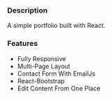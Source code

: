 ### Description

A simple portfolio built with React. 

### Features

- Fully Responsive
- Multi-Page Layout
- Contact Form With EmailJs
- React-Bootstrap
- Edit Content From One Place


